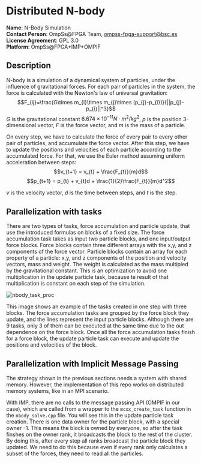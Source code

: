 # Distributed N-body

**Name**: N-Body Simulation  
**Contact Person**: OmpSs@FPGA Team, ompss-fpga-support@bsc.es  
**License Agreement**: GPL 3.0  
**Platform**: OmpSs@FPGA+IMP+OMPIF

## Description
N-body is a simulation of a dynamical system of particles, under the influence of gravitational forces.
For each pair of particles in the system, the force is calculated with the Newton's law of universal gravitation:
$$F_{ij}=\frac{G\times m_{i}\times m_{j}\times (p_{j}-p_{i})}{||p_{j}-p_{i}||^3}$$
$G$ is the gravitational constant $6.674×10^{-11} N⋅m^2/kg^2$, $p$ is the position 3-dimensional vector, $F$ is the force vector, and $m$ is the mass of a particle.

On every step, we have to calculate the force of every pair to every other pair of particles, and accumulate the force vector.
After this step, we have to update the positions and velocities of each particle according to the accumulated force.
For that, we use the Euler method assuming uniform acceleration between steps:
$$v_{t+1} = v_{t} + \frac{F_{t}}{m}d$$
$$p_{t+1} = p_{t} + v_{t}d + \frac{1}{2}\frac{F_{t}}{m}d^2$$

$v$ is the velocity vector, $d$ is the time between steps, and $t$ is the step.

## Parallelization with tasks

There are two types of tasks, force accumulation and particle update, that use the introduced formulas on blocks of a fixed size.
The force accumulation task takes as input two particle blocks, and one input/output force blocks.
Force blocks contain three different arrays with the x,y, and z components of the force vector.
Particle blocks contain an array for each property of a particle: x,y, and z components of the position and velocity vectors, mass and weight.
The weight is calculated as the mass multipled by the gravitational constant.
This is an optimization to avoid one multiplication in the update particle task, because te result of that multiplication is constant on each step of the simulation.

![nbody_task_proc](https://github.com/bsc-pm-ompss-at-fpga/distributed_N-body/assets/17345627/09d7645a-8f05-4789-a87c-625b47b3b068)

This image shows an example of the tasks created in one step with three blocks.
The force accumulation tasks are grouped by the force block they update, and the lines represent the input particle blocks.
Although there are 9 tasks, only 3 of them can be executed at the same time due to the out dependence on the force block.
Once all the force accumulation tasks finish for a force block, the update particle task can execute and update the positions and velocities of the block.

## Parallelization with Implicit Message Passing

The strategy shown in the previous sections needs a system with shared memory.
However, the implementation of this repo works on distributed memory systems, like in an MPI scenario.

With IMP, there are no calls to the message passing API (OMPIF in our case), which are called from a wrapper to the `mcxx_create_task` function in the `nbody_solve.cpp` file.
You will see this in the update particle task creation.
There is one data owner for the particle block, with a special owner -1.
This means the block is owned by everyone, so after the task finshes on the owner rank, it broadcasts the block to the rest of the cluster.
By doing this, after every step all ranks broadcast the particle block they updated.
We need to do this because even if every rank only calculates a subset of the forces, they need to read all the particles.


